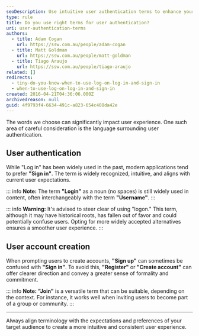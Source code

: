 ```yaml
---
seoDescription: Use intuitive user authentication terms to enhance your application's user experience with sign-in and registration options.
type: rule
title: Do you use right terms for user authentication?
uri: user-authentication-terms
authors:
  - title: Adam Cogan
    url: https://ssw.com.au/people/adam-cogan
  - title: Matt Goldman
    url: https://ssw.com.au/people/matt-goldman
  - title: Tiago Araujo
    url: https://ssw.com.au/people/tiago-araujo
related: []
redirects:
  - tiny-do-you-know-when-to-use-log-on-log-in-and-sign-in
  - when-to-use-log-on-log-in-and-sign-in
created: 2016-04-21T04:36:06.000Z
archivedreason: null
guid: 4f9793f4-6634-491c-a823-654c408da42e
---
```


The words we choose can significantly impact user experience. One such area of careful consideration is the language surrounding user authentication.

<!--endintro-->

## User authentication  
While "Log in" has been widely used in the past, modern applications tend to prefer **"Sign in"**. The term is widely recognized, intuitive, and aligns with current user expectations.  

::: info
**Note:** The term **"Login"** as a noun (no spaces) is still widely used in content, often interchangeably with the term **"Username"**.
:::

::: info
**Warning:** It's advised to steer clear of using "logon." This term, although it may have historical roots, has fallen out of favor and could potentially confuse users. Opting for more widely accepted alternatives ensures a smoother user experience.
:::

## User account creation  
When prompting users to create accounts, **"Sign up"** can sometimes be confused with **"Sign in"**. To avoid this, **"Register"** or **"Create account"** can offer clearer direction and convey a greater sense of formality and commitment.  

::: info
**Note:** **"Join"** is a versatile term that can be suitable, depending on the context. For instance, it works well when inviting users to become part of a group or community.
:::

---

Always align terminology with the expectations and preferences of your target audience to create a more intuitive and consistent user experience.
